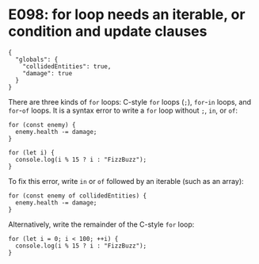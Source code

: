 # E098: for loop needs an iterable, or condition and update clauses

```config-for-examples
{
  "globals": {
    "collidedEntities": true,
    "damage": true
  }
}
```


There are three kinds of `for` loops: C-style `for` loops (`;`), `for`-`in`
loops, and `for`-`of` loops. It is a syntax error to write a `for` loop without
`;`, `in`, or `of`:

    for (const enemy) {
      enemy.health -= damage;
    }

    for (let i) {
      console.log(i % 15 ? i : "FizzBuzz");
    }

To fix this error, write `in` or `of` followed by an iterable (such as an
array):

    for (const enemy of collidedEntities) {
      enemy.health -= damage;
    }

Alternatively, write the remainder of the C-style `for` loop:

    for (let i = 0; i < 100; ++i) {
      console.log(i % 15 ? i : "FizzBuzz");
    }
